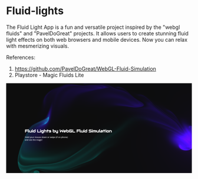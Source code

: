 # Fluid-lights

The Fluid Light App is a fun and versatile project inspired by the "webgl fluids" and "PavelDoGreat" projects. It allows users to create stunning fluid light effects on both web browsers and mobile devices. Now you can relax with mesmerizing visuals.

References:
1. https://github.com/PavelDoGreat/WebGL-Fluid-Simulation
2. Playstore - Magic Fluids Lite

![Alt text](image.png)


